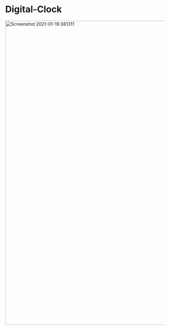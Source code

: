 # Digital-Clock

<img width="960" alt="Screenshot 2021-01-19 081311" src="https://user-images.githubusercontent.com/77499306/104973024-7aca3600-5a2e-11eb-809f-1553ecbec6d5.png">
